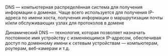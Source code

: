 DNS — компьютерная распределённая система для получения информации о доменах. Чаще всего используется для получения IP-адреса по имени хоста, получения информации о маршрутизации почты и/или обслуживающих узлах для протоколов в домене

Динамический DNS — технология, которая позволяет назначать постоянное имя устройству с изменяющимся IP-адресом, обеспечивая доступ по доменному имени к сетевым устройствам — компьютерам, роутерам, веб-камерам и т.д.